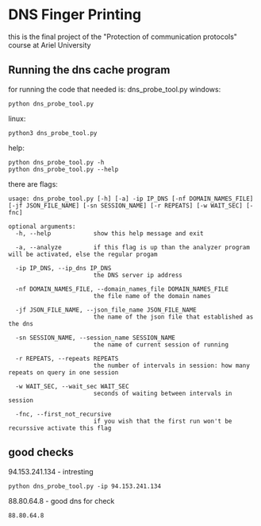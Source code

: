# DNS Finger Printing
this is the final project of the "Protection of communication protocols" course at Ariel University

## Running the dns cache program
for running the code that needed is: dns_probe_tool.py
windows:
```
python dns_probe_tool.py
```

linux:
```
python3 dns_probe_tool.py
```

help:
```
python dns_probe_tool.py -h
python dns_probe_tool.py --help
```

there are flags:
```
usage: dns_probe_tool.py [-h] [-a] -ip IP_DNS [-nf DOMAIN_NAMES_FILE] [-jf JSON_FILE_NAME] [-sn SESSION_NAME] [-r REPEATS] [-w WAIT_SEC] [-fnc]

optional arguments:
  -h, --help            show this help message and exit

  -a, --analyze         if this flag is up than the analyzer program will be activated, else the regular progam

  -ip IP_DNS, --ip_dns IP_DNS
                        the DNS server ip address

  -nf DOMAIN_NAMES_FILE, --domain_names_file DOMAIN_NAMES_FILE
                        the file name of the domain names

  -jf JSON_FILE_NAME, --json_file_name JSON_FILE_NAME
                        the name of the json file that established as the dns

  -sn SESSION_NAME, --session_name SESSION_NAME
                        the name of current session of running

  -r REPEATS, --repeats REPEATS
                        the number of intervals in session: how many repeats on query in one session

  -w WAIT_SEC, --wait_sec WAIT_SEC
                        seconds of waiting between intervals in session

  -fnc, --first_not_recursive
                        if you wish that the first run won't be recurssive activate this flag
```


## good checks
94.153.241.134 - intresting

```
python dns_probe_tool.py -ip 94.153.241.134
```


88.80.64.8 - good dns for check
```
88.80.64.8
```